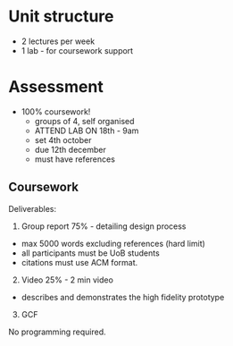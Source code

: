 # Unit structure

- 2 lectures per week
- 1 lab - for coursework support

# Assessment

- 100% coursework!
    - groups of 4, self organised
    - ATTEND LAB ON 18th - 9am
    - set 4th october
    - due 12th december
    - must have references

## Coursework

Deliverables:
1. Group report 75% - detailing design process
- max 5000 words excluding references (hard limit)
- all participants must be UoB students
- citations must use ACM format.
2. Video 25% - 2 min video
- describes and demonstrates the high fidelity prototype
3. GCF

No programming required.


